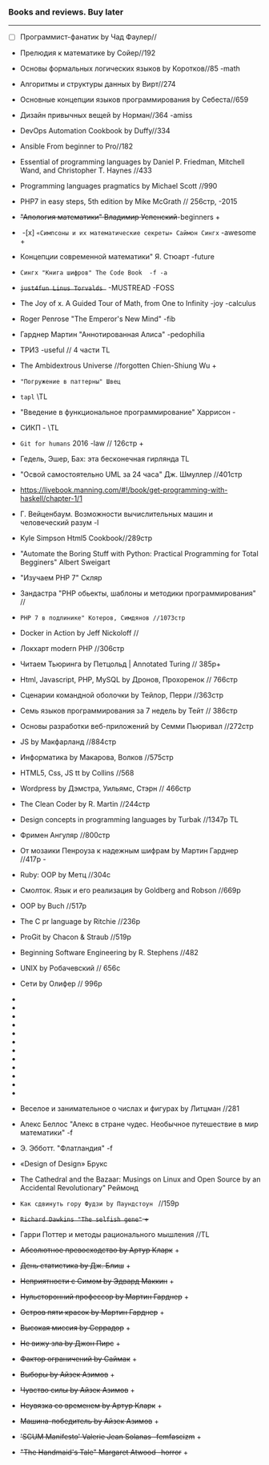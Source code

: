 
### Books and reviews. Buy later
****
- [ ] Программист-фанатик by Чад Фаулер//
+ Прелюдия к математике by Сойер//192
+ Основы формальных логических языков by Коротков//85 -math
+ Алгоритмы и структуры данных by Вирт//274
+ Основные концепции языков программирования by Себеста//659
+ Дизайн привычных вещей by Норман//364 -amiss
+ DevOps Automation Cookbook by Duffy//334
+ Ansible From beginner to Pro//182
+ Essential of programming languages by  Daniel P. Friedman, Mitchell Wand, and Christopher T. Haynes //433
+ Programming languages pragmatics by Michael Scott //990
+ PHP7 in easy steps, 5th edition by Mike McGrath // 256стр, -2015

+ ~~"Апология математики" Владимир Успенский~~-beginners +
+  -[x] `«Симпсоны и их математические секреты» Саймон Сингх` -awesome +
+ Концепции современной математики" Я. Стюарт -future

+ `Сингх "Книга шифров" The Code Book  -f -a`
+ ~~`just4fun Linus Torvalds `~~ -MUSTREAD -FOSS
+ The Joy of x. A Guided Tour of Math, from One to Infinity -joy -calculus
+ Roger Penrose "The Emperor's New Mind" -fib
+  Гарднер Мартин "Аннотированная Алиса" -pedophilia
+ ТРИЗ -useful // 4 части TL
+ The Ambidextrous Universe //forgotten Chien-Shiung Wu +
+ `"Погружение в паттерны" Швец`
+ `tapl` \\TL
+ "Введение в функциональное программирование" Харрисон -
+ СИКП - \\TL
+ `Git for humans` 2016 -law // 126стр +
+ Гедель, Эшер, Бах: эта бесконечная гирлянда TL
+ "Освой самостоятельно UML за 24 часа" Дж. Шмуллер //401стр
+ https://livebook.manning.com/#!/book/get-programming-with-haskell/chapter-1/1
+ Г. Вейценбаум. Возможности вычислительных машин и человеческий разум -l
+ Kyle Simpson Html5 Cookbook//289стр
+ "Automate the Boring Stuff with Python: Practical Programming for Total Begginers" Albert Sweigart
+ "Изучаем PHP 7" Скляр
+ Зандастра "PHP обьекты, шаблоны и методики программирования" //
+ `PHP 7 в подлинике" Котеров, Симдянов //1073стр`
+ Docker in Action by Jeff Nickoloff //
+ Локхарт modern PHP //306стр
+ Читаем Тьюринга by Петцольд | Annotated Turing // 385p+  
+ Html, Javascript, PHP, MySQL by Дронов, Прохоренок // 766стр
+ Сценарии командной оболочки by Тейлор, Перри //363стр
+ Семь языков программирования за 7 недель by Тейт // 386стр
+ Основы разработки веб-приложений by Семми Пьюривал //272стр
+ JS by Макфарланд //884стр
+ Информатика by Макарова, Волков //575стр
+ HTML5, Css, JS tt by Collins //568
+ Wordpress by Дэмстра, Уильямс, Стэрн // 466стр
+ The Clean Coder by R. Martin //244стр
+ Design concepts in programming languages by Turbak //1347p TL
+ Фримен Ангуляр //800стр
+ От мозаики Пенроуза к надежным шифрам by Мартин Гарднер //417p - 
+ Ruby: OOP by Метц //304с 
+ Смолток. Язык и его реализация by Goldberg and Robson //669p
+ OOP by Buch //517p
+ The C pr language by Ritchie //236p
+ ProGit by Chacon & Straub //519p
+ Beginning Software Engineering by R. Stephens //482
+ UNIX by Робачевский // 656с
+ Сети by Олифер // 996p
+
+
+
+
+
+

+
+
+
+
+
+
+ Веселое и занимательное о числах и фигурах by Литцман //281
+ Алекс Беллос "Алекс в стране чудес. Необычное путешествие в мир математики" -f
+ Э. Эбботт.  "Флатландия" -f 
+ «Design of Design» Брукс
+ The Cathedral and the Bazaar: Musings on Linux and Open Source by an Accidental Revolutionary" Реймонд
+ `Как сдвинуть гору Фудзи by Паундстоун ` //159p
+  ~~`Richard Dawkins "The selfish gene"` +~~
+ Гарри Поттер и методы рационального мышления //TL
+ ~~Абсолютное превосходство by Артур Кларк~~ +
+ ~~День статистика by Дж. Блиш~~ +
+ ~~Неприятности с Симом by Эдвард Маккин~~ +
+ ~~Нульсторонний профессор by Мартин Гарднер~~ +
+ ~~Остров пяти красок by Мартин Гарднер~~ +
+ ~~Высокая миссия by Серрадор~~  +
+ ~~Не вижу зла by Джон Пирс~~ +
+ ~~Фактор ограничений by Саймак~~ +
+ ~~Выборы by Айзек Азимов~~ +
+ ~~Чувство силы by Айзек Азимов~~ +
+ ~~Неувязка со временем by Артур Кларк~~ +
+ ~~Машина-победитель by Айзек Азимов~~ +
+ ~~'SCUM Manifesto' Valerie Jean Solanas -femfascizm~~ +
+ ~~"The Handmaid's Tale" Margaret Atwood -horror~~ +
